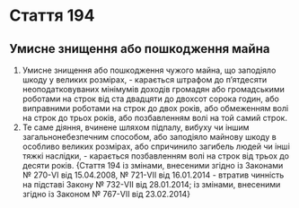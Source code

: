 Cтаття 194
====
Умисне знищення або пошкодження майна
----
1. Умисне знищення або пошкодження чужого майна, що заподіяло шкоду у великих розмірах, -
карається штрафом до п’ятдесяти неоподатковуваних мінімумів доходів громадян або громадськими роботами на строк від ста двадцяти до двохсот сорока годин, або виправними роботами на строк до двох років, або обмеженням волі на строк до трьох років, або позбавленням волі на той самий строк.
2. Те саме діяння, вчинене шляхом підпалу, вибуху чи іншим загальнонебезпечним способом, або заподіяло майнову шкоду в особливо великих розмірах, або спричинило загибель людей чи інші тяжкі наслідки, -
карається позбавленням волі на строк від трьох до десяти років.
{Стаття 194 із змінами, внесеними згідно із Законами № 270-VI від 15.04.2008, № 721-VII від 16.01.2014 - втратив чинність на підставі Закону № 732-VII від 28.01.2014; із змінами, внесеними згідно із Законом № 767-VII від 23.02.2014}
